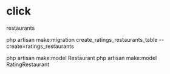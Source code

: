 # click

restaurants


php artisan make:migration create_ratings_restaurants_table --create=ratings_restaurants


php artisan make:model Restaurant
php artisan make:model RatingRestaurant

